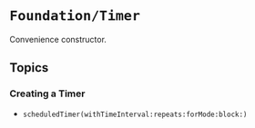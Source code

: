 # ``Foundation/Timer``

Convenience constructor.

## Topics

### Creating a Timer

- ``scheduledTimer(withTimeInterval:repeats:forMode:block:)``
